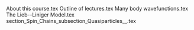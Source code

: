 About this course.tex
Outline of lectures.tex
Many body wavefunctions.tex
The Lieb--Liniger Model.tex
section_Spin_Chains_subsection_Quasiparticles__.tex